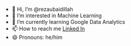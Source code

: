 - 👋 Hi, I’m @rezaubaidillah
- 👀 I’m interested in Machine Learning
- 🌱 I’m currently learning Google Data Analytics
- 📫 How to reach me [Linked In](https://www.linkedin.com/in/muhammad-reza-ubaidillah-b7564621b/)
- 😄 Pronouns: he/him


<!---
rezaubaidillah/rezaubaidillah is a ✨ special ✨ repository because its `README.md` (this file) appears on your GitHub profile.
You can click the Preview link to take a look at your changes.
--->

